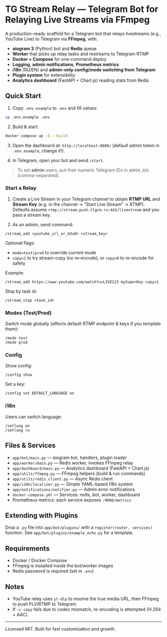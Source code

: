 # TG Stream Relay — Telegram Bot for Relaying Live Streams via FFmpeg

A production-ready scaffold for a Telegram bot that relays livestreams (e.g., YouTube Live) to Telegram via **FFmpeg**, with:
- **aiogram 3** (Python) bot and **Redis** queue
- **Worker** that picks up relay tasks and restreams to Telegram RTMP
- **Docker + Compose** for one-command deploy
- **Logging**, **admin notifications**, **Prometheus metrics**
- **i18n** (RU/EN) and **admin-only config/mode switching from Telegram**
- **Plugin system** for extensibility
- **Analytics dashboard** (FastAPI + Chart.js) reading stats from Redis

## Quick Start

1. Copy `.env.example` to `.env` and fill values:
```bash
cp .env.example .env
```

2. Build & start:
```bash
docker compose up -d --build
```

3. Open the dashboard at: `http://localhost:8080/` (default admin token in `.env.example`, change it!).

4. In Telegram, open your bot and send `/start`.

> To set **admin** users, put their numeric Telegram IDs in `ADMIN_IDS` (comma-separated).

### Start a Relay

1. Create a Live Stream in your Telegram channel to obtain **RTMP URL** and **Stream Key** (e.g. in the channel → “Start Live Stream” → RTMP).  
   Defaults assume `rtmp://stream.push.tlgrm.ru:443/livestream` and you pass a stream key.

2. As an admin, send command:
```
/stream_add <youtube_url_or_m3u8> <stream_key>
```
Optional flags:
- `mode=test|prod` to override current mode
- `copy=1` to try stream-copy (no re-encode), or `copy=0` to re-encode for safety

Example:
```
/stream_add https://www.youtube.com/watch?v=LIVE123 mySuperKey copy=1
```

Stop by task id:
```
/stream_stop <task_id>
```

### Modes (Test/Prod)

Switch mode globally (affects default RTMP endpoint & keys if you template them):
```
/mode test
/mode prod
```

### Config

Show config:
```
/config show
```
Set a key:
```
/config set DEFAULT_LANGUAGE en
```

### i18n

Users can switch language:
```
/setlang en
/setlang ru
```

## Files & Services

- `app/bot/main.py` — aiogram bot, handlers, plugin loader
- `app/worker/main.py` — Redis worker, invokes FFmpeg relay
- `app/dashboard/main.py` — Analytics dashboard (FastAPI + Chart.js)
- `app/utils/ffmpeg.py` — FFmpeg helpers (build & run commands)
- `app/utils/redis_client.py` — Async Redis client
- `app/i18n/localizer.py` — Simple YAML-based i18n system
- `app/notifications/notifier.py` — Admin error notifications
- `docker-compose.yml` — Services: redis, bot, worker, dashboard
- Prometheus metrics: each service exposes `:9000/metrics`

## Extending with Plugins

Drop a `.py` file into `app/bot/plugins/` with a `register(router, services)` function.
See `app/bot/plugins/example_echo.py` for a template.

## Requirements

- Docker / Docker Compose
- FFmpeg is installed inside the bot/worker images
- Redis password is required (set in `.env`)

## Notes

- YouTube relay uses `yt-dlp` to resolve the true media URL, then FFmpeg to push FLV/RTMP to Telegram.
- If `-c copy` fails due to codec mismatch, re-encoding is attempted (H.264 + AAC).

---

Licensed MIT. Built for fast customization and growth.
